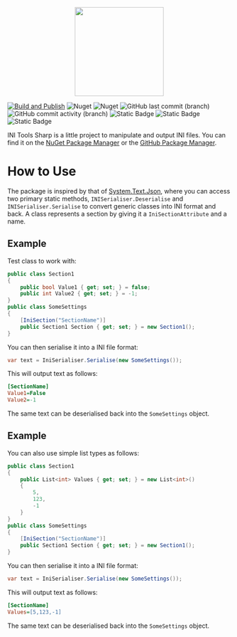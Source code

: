
<p align="center">
    <img src="https://github.com/kris701/IniToolsSharp/assets/22596587/058e2a34-1864-46e9-868c-cc94d6ae11d7" width="200" height="200" />
</p>

[![Build and Publish](https://github.com/kris701/IniToolsSharp/actions/workflows/dotnet-desktop.yml/badge.svg)](https://github.com/kris701/IniToolsSharp/actions/workflows/dotnet-desktop.yml)
![Nuget](https://img.shields.io/nuget/v/IniToolsSharp)
![Nuget](https://img.shields.io/nuget/dt/IniToolsSharp)
![GitHub last commit (branch)](https://img.shields.io/github/last-commit/kris701/IniToolsSharp/main)
![GitHub commit activity (branch)](https://img.shields.io/github/commit-activity/m/kris701/IniToolsSharp)
![Static Badge](https://img.shields.io/badge/Platform-Windows-blue)
![Static Badge](https://img.shields.io/badge/Platform-Linux-blue)
![Static Badge](https://img.shields.io/badge/Framework-dotnet--8.0-green)

INI Tools Sharp is a little project to manipulate and output INI files.
You can find it on the [NuGet Package Manager](https://www.nuget.org/packages/IniToolsSharp/) or the [GitHub Package Manager](https://github.com/kris701/IniToolsSharp/pkgs/nuget/IniToolsSharp).

# How to Use
The package is inspired by that of [System.Text.Json](https://www.nuget.org/packages/System.Text.Json/9.0.0-preview.2.24128.5), where you can access two primary static methods, `INISerialiser.Deserialise` and `INISerialiser.Serialise` to convert generic classes into INI format and back.
A class represents a section by giving it a `IniSectionAttribute` and a name.

## Example
Test class to work with:
```csharp
public class Section1
{
    public bool Value1 { get; set; } = false;
    public int Value2 { get; set; } = -1;
}
public class SomeSettings
{
    [IniSection("SectionName")]
    public Section1 Section { get; set; } = new Section1();
}
```
You can then serialise it into a INI file format:
```csharp
var text = IniSerialiser.Serialise(new SomeSettings());
```
This will output text as follows:
```ini
[SectionName]
Value1=False
Value2=-1
```
The same text can be deserialised back into the `SomeSettings` object.

## Example
You can also use simple list types as follows:
```csharp
public class Section1
{
    public List<int> Values { get; set; } = new List<int>()
    {
        5,
        123,
        -1
    }
}
public class SomeSettings
{
    [IniSection("SectionName")]
    public Section1 Section { get; set; } = new Section1();
}
```
You can then serialise it into a INI file format:
```csharp
var text = IniSerialiser.Serialise(new SomeSettings());
```
This will output text as follows:
```ini
[SectionName]
Values=[5,123,-1]
```
The same text can be deserialised back into the `SomeSettings` object.